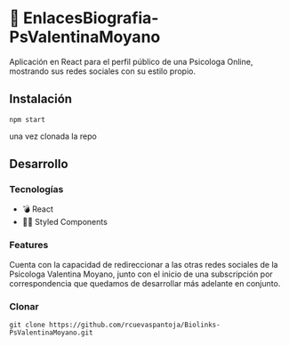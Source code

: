 
# 🚀 EnlacesBiografia-PsValentinaMoyano

Aplicación en React para el perfil público de una Psicologa Online, mostrando sus redes sociales con su estilo propio.

## Instalación

```shell
npm start
```
una vez clonada la repo

## Desarrollo

### Tecnologías
- 💣 React
- 💅🏾 Styled Components               

### Features
Cuenta con la capacidad de redireccionar a las otras redes sociales de la Psicologa Valentina Moyano, junto con el inicio de una subscripción por correspondencia que quedamos de desarrollar más adelante en conjunto.

### Clonar

```shell
git clone https://github.com/rcuevaspantoja/Biolinks-PsValentinaMoyano.git

```

